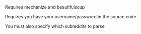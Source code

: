 Requires mechanize and beautifulsoup

Requires you have your username/password in the source code

You must also specify which subreddits to parse
